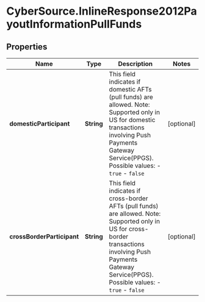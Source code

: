 # CyberSource.InlineResponse2012PayoutInformationPullFunds

## Properties
Name | Type | Description | Notes
------------ | ------------- | ------------- | -------------
**domesticParticipant** | **String** | This field indicates if domestic AFTs (pull funds) are allowed. Note: Supported only in US for domestic transactions involving Push Payments Gateway Service(PPGS). Possible values:   - `true`   - `false`  | [optional] 
**crossBorderParticipant** | **String** | This field indicates if cross-border AFTs (pull funds) are allowed. Note: Supported only in US for cross-border transactions involving Push Payments Gateway Service(PPGS). Possible values:   - `true`   - `false`  | [optional] 


